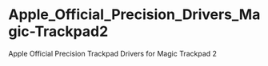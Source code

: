 # Apple_Official_Precision_Drivers_Magic-Trackpad2
Apple Official Precision Trackpad Drivers for Magic Trackpad 2
